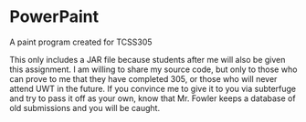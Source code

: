 # PowerPaint
A paint program created for TCSS305

This only includes a JAR file because students after me will also be given this assignment. I am willing to share my source code, but only to those who can prove to me that they have completed 305, or those who will never attend UWT in the future. If you convince me to give it to you via subterfuge and try to pass it off as your own, know that Mr. Fowler keeps a database of old submissions and you will be caught.
